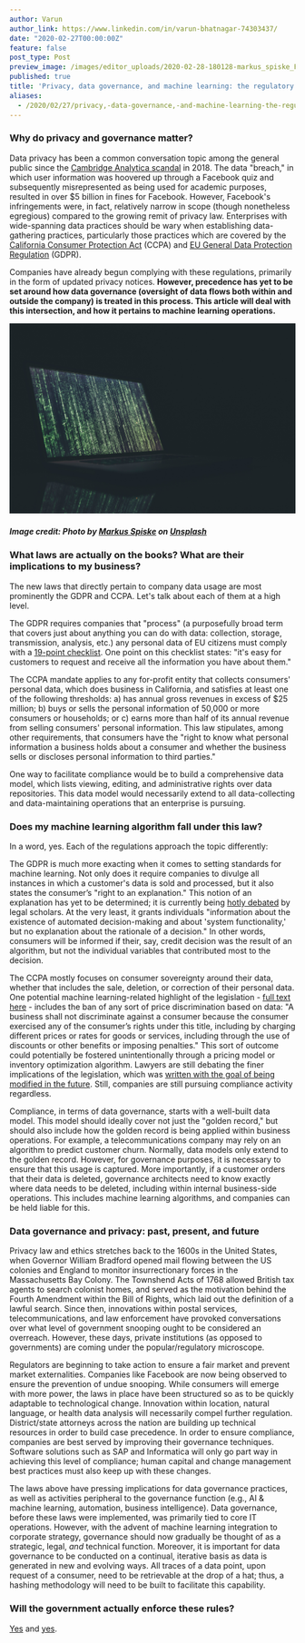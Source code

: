 ```yaml
---
author: Varun
author_link: https://www.linkedin.com/in/varun-bhatnagar-74303437/
date: "2020-02-27T00:00:00Z"
feature: false
post_type: Post
preview_image: /images/editor_uploads/2020-02-28-180128-markus_spiske_FXFz_sW0uwo_unsplash.jpg
published: true
title: 'Privacy, data governance, and machine learning: the regulatory perspective'
aliases:
  - /2020/02/27/privacy,-data-governance,-and-machine-learning-the-regulatory-perspective.html
---
```


### Why do privacy and governance matter?

Data privacy has been a common conversation topic among the general public since the [Cambridge Analytica scandal](https://en.wikipedia.org/wiki/Facebook%E2%80%93Cambridge_Analytica_data_scandal) in 2018. The data "breach," in which user information was hoovered up through a Facebook quiz and subsequently misrepresented as being used for academic purposes, resulted in over $5 billion in fines for Facebook. However, Facebook's infringements were, in fact, relatively narrow in scope (though nonetheless egregious) compared to the growing remit of privacy law. Enterprises with wide-spanning data practices should be wary when establishing data-gathering practices, particularly those practices which are covered by the [California Consumer Protection Act](https://oag.ca.gov/privacy/ccpa) (CCPA) and [EU General Data Protection Regulation](https://gdpr-info.eu/) (GDPR).

Companies have already begun complying with these regulations, primarily in the form of updated privacy notices. **However, precedence has yet to be set around how data governance (oversight of data flows both within and outside the company) is treated in this process. This article will deal with this intersection, and how it pertains to machine learning operations.**

![](/images/editor_uploads/2020-02-28-180128-markus_spiske_FXFz_sW0uwo_unsplash.jpg)
#####  Image credit: Photo by [Markus Spiske](https://unsplash.com/@markusspiske?utm_source=unsplash&utm_medium=referral&utm_content=creditCopyText) on [Unsplash](https://unsplash.com/)
### What laws are actually on the books? What are their implications to my business?

The new laws that directly pertain to company data usage are most prominently the GDPR and CCPA. Let's talk about each of them at a high level.

The GDPR requires companies that "process" (a purposefully broad term that covers just about anything you can do with data: collection, storage, transmission, analysis, etc.) any personal data of EU citizens must comply with a [19-point checklist](https://gdpr.eu/checklist/). One point on this checklist states: "it's easy for customers to request and receive all the information you have about them."

The CCPA mandate applies to any for-profit entity that collects consumers' personal data, which does business in California, and satisfies at least one of the following thresholds: a) has annual gross revenues in excess of $25 million; b) buys or sells the personal information of 50,000 or more consumers or households; or c) earns more than half of its annual revenue from selling consumers' personal information. This law stipulates, among other requirements, that consumers have the "right to know what personal information a business holds about a consumer and whether the business sells or discloses personal information to third parties."

One way to facilitate compliance would be to build a comprehensive data model, which lists viewing, editing, and administrative rights over data repositories. This data model would necessarily extend to all data-collecting and data-maintaining operations that an enterprise is pursuing.

### Does my machine learning algorithm fall under this law?

In a word, yes. Each of the regulations approach the topic differently:

The GDPR is much more exacting when it comes to setting standards for machine learning. Not only does it require companies to divulge all instances in which a customer's data is sold and processed, but it also states the consumer’s "right to an explanation." This notion of an explanation has yet to be determined; it is currently being [hotly debated](https://www.kdnuggets.com/2018/03/gdpr-machine-learning-illegal.html) by legal scholars. At the very least, it grants individuals "information about the existence of automated decision-making and about 'system functionality,' but no explanation about the rationale of a decision." In other words, consumers will be informed if their, say, credit decision was the result of an algorithm, but not the individual variables that contributed most to the decision.

The CCPA mostly focuses on consumer sovereignty around their data, whether that includes the sale, deletion, or correction of their personal data. One potential machine learning-related highlight of the legislation - [full text here](https://leginfo.legislature.ca.gov/faces/billTextClient.xhtml?bill_id=201720180AB375) - includes the ban of any sort of price discrimination based on data: "A business shall not discriminate against a consumer because the consumer exercised any of the consumer’s rights under this title, including by charging different prices or rates for goods or services, including through the use of discounts or other benefits or imposing penalties." This sort of outcome could potentially be fostered unintentionally through a pricing model or inventory optimization algorithm. Lawyers are still debating the finer implications of the legislation, which was [written with the goal of being modified in the future](https://blog.ericgoldman.org/archives/2019/12/some-lessons-learned-from-the-california-consumer-privacy-act-ccpa-18-months-in-part-2-of-3.htm). Still, companies are still pursuing compliance activity regardless.

Compliance, in terms of data governance, starts with a well-built data model. This model should ideally cover not just the "golden record," but should also include how the golden record is being applied within business operations. For example, a telecommunications company may rely on an algorithm to predict customer churn. Normally, data models only extend to the golden record. However, for governance purposes, it is necessary to ensure that this usage is captured. More importantly, if a customer orders that their data is deleted, governance architects need to know exactly where data needs to be deleted, including within internal business-side operations. This includes machine learning algorithms, and companies can be held liable for this.

### Data governance and privacy: past, present, and future

Privacy law and ethics stretches back to the 1600s in the United States, when Governor William Bradford opened mail flowing between the US colonies and England to monitor insurrectionary forces in the Massachusetts Bay Colony. The Townshend Acts of 1768 allowed British tax agents to search colonist homes, and served as the motivation behind the Fourth Amendment within the Bill of Rights, which laid out the definition of a lawful search. Since then, innovations within postal services, telecommunications, and law enforcement have provoked conversations over what level of government snooping ought to be considered an overreach. However, these days, private institutions (as opposed to governments) are coming under the popular/regulatory microscope.

Regulators are beginning to take action to ensure a fair market and prevent market externalities. Companies like Facebook are now being observed to ensure the prevention of undue snooping. While consumers will emerge with more power, the laws in place have been structured so as to be quickly adaptable to technological change. Innovation within location, natural language, or health data analysis will necessarily compel further regulation. District/state attorneys across the nation are building up technical resources in order to build case precedence. In order to ensure compliance, companies are best served by improving their governance techniques. Software solutions such as SAP and Informatica will only go part way in achieving this level of compliance; human capital and change management best practices must also keep up with these changes.

The laws above have pressing implications for data governance practices, as well as activities peripheral to the governance function (e.g., AI & machine learning, automation, business intelligence). Data governance, before these laws were implemented, was primarily tied to core IT operations. However, with the advent of machine learning integration to corporate strategy, governance should now gradually be thought of as a strategic, legal, *and* technical function. Moreover, it is important for data governance to be conducted on a continual, iterative basis as data is generated in new and evolving ways. All traces of a data point, upon request of a consumer, need to be retrievable at the drop of a hat; thus, a hashing methodology will need to be built to facilitate this capability.

### Will the government actually enforce these rules?

[Yes](https://www.oag.ca.gov/privacy/privacy-enforcement-actions) and [yes](https://www.enforcementtracker.com/?).